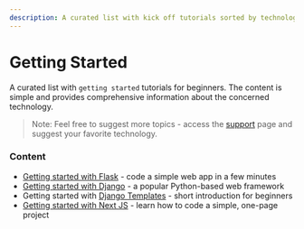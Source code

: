 ```yaml
---
description: A curated list with kick off tutorials sorted by technologies.
---
```


# Getting Started

A curated list with `getting started` tutorials for beginners. The content is simple and provides comprehensive information about the concerned technology.

> Note: Feel free to suggest more topics - access the [support](https://appseed.us/support) page and suggest your favorite technology.  &#x20;

### Content

* [Getting started with Flask](flask.md) - code a simple web app in a few minutes
* [Getting started with Django](django.md) - a popular Python-based web framework
* Getting started with [Django Templates](django-templates.md) - short introduction for beginners&#x20;
* [Getting started with Next JS](next-js.md) - learn how to code a simple, one-page project
